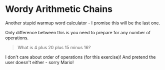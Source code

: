 # Wordy Arithmetic Chains

Another stupid warmup word calculator - I promise this will be the last one. 

Only difference between this is you need to prepare for any number of operations.

> What is 4 plus 20 plus 15 minus 16?

I don't care about order of operations (for this exercise)!  And pretend the user doesn't either - sorry Mario!